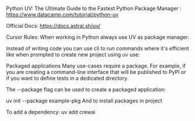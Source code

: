 Python UV: The Ultimate Guide to the Fastest Python Package Manager : https://www.datacamp.com/tutorial/python-uv

Official Docs: https://docs.astral.sh/uv/

Cursor Rules:
When working in Python always use UV as package manager.

Instead of writing code you can use cli to run commands where it's efficient like when prompted to create new project using uv use:

Packaged applications Many use-cases require a package. For example, if you are creating a command-line interface that will be published to PyPI or if you want to define tests in a dedicated directory.

The --package flag can be used to create a packaged application:

uv init --package example-pkg And to install packages in project

To add a dependency: uv add crewai
